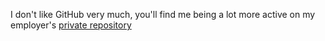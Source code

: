 I don't like GitHub very much, you'll find me being a lot more active on my employer's [private repository](https://youtu.be/CLyopo6uIFw?t=5)
